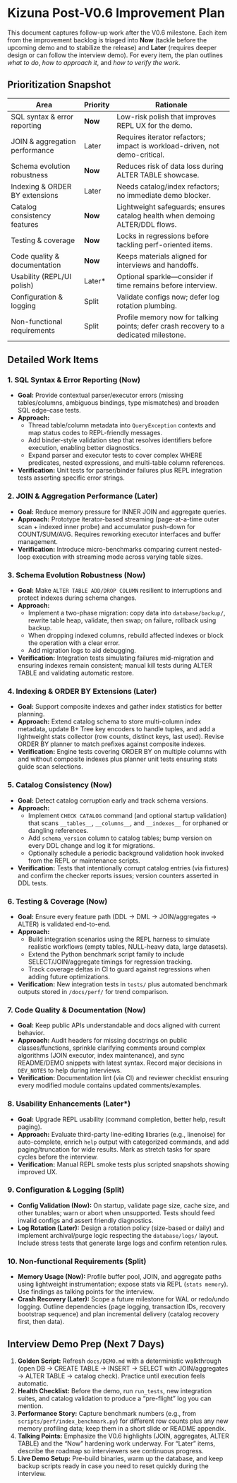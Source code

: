 # Kizuna Post-V0.6 Improvement Plan

This document captures follow-up work after the V0.6 milestone. Each item from the improvement backlog is triaged into **Now** (tackle before the upcoming demo and to stabilize the release) and **Later** (requires deeper design or can follow the interview demo). For every item, the plan outlines *what to do*, *how to approach it*, and *how to verify the work*.

## Prioritization Snapshot

| Area | Priority | Rationale |
| --- | --- | --- |
| SQL syntax & error reporting | **Now** | Low-risk polish that improves REPL UX for the demo. |
| JOIN & aggregation performance | Later | Requires iterator refactors; impact is workload-driven, not demo-critical. |
| Schema evolution robustness | **Now** | Reduces risk of data loss during ALTER TABLE showcase. |
| Indexing & ORDER BY extensions | Later | Needs catalog/index refactors; no immediate demo blocker. |
| Catalog consistency features | **Now** | Lightweight safeguards; ensures catalog health when demoing ALTER/DDL flows. |
| Testing & coverage | **Now** | Locks in regressions before tackling perf-oriented items. |
| Code quality & documentation | **Now** | Keeps materials aligned for interviews and handoffs. |
| Usability (REPL/UI polish) | Later* | Optional sparkle—consider if time remains before interview. |
| Configuration & logging | Split | Validate configs now; defer log rotation plumbing. |
| Non-functional requirements | Split | Profile memory now for talking points; defer crash recovery to a dedicated milestone. |

## Detailed Work Items

### 1. SQL Syntax & Error Reporting (Now)
- **Goal:** Provide contextual parser/executor errors (missing tables/columns, ambiguous bindings, type mismatches) and broaden SQL edge-case tests.
- **Approach:**
  - Thread table/column metadata into `QueryException` contexts and map status codes to REPL-friendly messages.
  - Add binder-style validation step that resolves identifiers before execution, enabling better diagnostics.
  - Expand parser and executor tests to cover complex WHERE predicates, nested expressions, and multi-table column references.
- **Verification:** Unit tests for parser/binder failures plus REPL integration tests asserting specific error strings.

### 2. JOIN & Aggregation Performance (Later)
- **Goal:** Reduce memory pressure for INNER JOIN and aggregate queries.
- **Approach:** Prototype iterator-based streaming (page-at-a-time outer scan + indexed inner probe) and accumulator push-down for COUNT/SUM/AVG. Requires reworking executor interfaces and buffer management.
- **Verification:** Introduce micro-benchmarks comparing current nested-loop execution with streaming mode across varying table sizes.

### 3. Schema Evolution Robustness (Now)
- **Goal:** Make `ALTER TABLE ADD/DROP COLUMN` resilient to interruptions and protect indexes during schema changes.
- **Approach:**
  - Implement a two-phase migration: copy data into `database/backup/`, rewrite table heap, validate, then swap; on failure, rollback using backup.
  - When dropping indexed columns, rebuild affected indexes or block the operation with a clear error.
  - Add migration logs to aid debugging.
- **Verification:** Integration tests simulating failures mid-migration and ensuring indexes remain consistent; manual kill tests during ALTER TABLE and validating automatic restore.

### 4. Indexing & ORDER BY Extensions (Later)
- **Goal:** Support composite indexes and gather index statistics for better planning.
- **Approach:** Extend catalog schema to store multi-column index metadata, update B+ Tree key encoders to handle tuples, and add a lightweight stats collector (row counts, distinct keys, last used). Revise ORDER BY planner to match prefixes against composite indexes.
- **Verification:** Engine tests covering ORDER BY on multiple columns with and without composite indexes plus planner unit tests ensuring stats guide scan selections.

### 5. Catalog Consistency (Now)
- **Goal:** Detect catalog corruption early and track schema versions.
- **Approach:**
  - Implement `CHECK CATALOG` command (and optional startup validation) that scans `__tables__`, `__columns__`, and `__indexes__` for orphaned or dangling references.
  - Add `schema_version` column to catalog tables; bump version on every DDL change and log it for migrations.
  - Optionally schedule a periodic background validation hook invoked from the REPL or maintenance scripts.
- **Verification:** Tests that intentionally corrupt catalog entries (via fixtures) and confirm the checker reports issues; version counters asserted in DDL tests.

### 6. Testing & Coverage (Now)
- **Goal:** Ensure every feature path (DDL → DML → JOIN/aggregates → ALTER) is validated end-to-end.
- **Approach:**
  - Build integration scenarios using the REPL harness to simulate realistic workflows (empty tables, NULL-heavy data, large datasets).
  - Extend the Python benchmark script family to include SELECT/JOIN/aggregate timings for regression tracking.
  - Track coverage deltas in CI to guard against regressions when adding future optimizations.
- **Verification:** New integration tests in `tests/` plus automated benchmark outputs stored in `/docs/perf/` for trend comparison.

### 7. Code Quality & Documentation (Now)
- **Goal:** Keep public APIs understandable and docs aligned with current behavior.
- **Approach:** Audit headers for missing docstrings on public classes/functions, sprinkle clarifying comments around complex algorithms (JOIN executor, index maintenance), and sync README/DEMO snippets with latest syntax. Record major decisions in `DEV_NOTES` to help during interviews.
- **Verification:** Documentation lint (via CI) and reviewer checklist ensuring every modified module contains updated comments/examples.

### 8. Usability Enhancements (Later*)
- **Goal:** Upgrade REPL usability (command completion, better help, result paging).
- **Approach:** Evaluate third-party line-editing libraries (e.g., linenoise) for auto-complete, enrich `help` output with categorized commands, and add paging/truncation for wide results. Mark as stretch tasks for spare cycles before the interview.
- **Verification:** Manual REPL smoke tests plus scripted snapshots showing improved UX.

### 9. Configuration & Logging (Split)
- **Config Validation (Now):** On startup, validate page size, cache size, and other tunables; warn or abort when unsupported. Tests should feed invalid configs and assert friendly diagnostics.
- **Log Rotation (Later):** Design a rotation policy (size-based or daily) and implement archival/purge logic respecting the `database/logs/` layout. Include stress tests that generate large logs and confirm retention rules.

### 10. Non-functional Requirements (Split)
- **Memory Usage (Now):** Profile buffer pool, JOIN, and aggregate paths using lightweight instrumentation; expose stats via REPL (`stats memory`). Use findings as talking points for the interview.
- **Crash Recovery (Later):** Scope a future milestone for WAL or redo/undo logging. Outline dependencies (page logging, transaction IDs, recovery bootstrap sequence) and plan incremental delivery (catalog recovery first, then data).

## Interview Demo Prep (Next 7 Days)

1. **Golden Script:** Refresh `docs/DEMO.md` with a deterministic walkthrough (open DB → CREATE TABLE → INSERT → SELECT with JOIN/aggregates → ALTER TABLE → catalog check). Practice until execution feels automatic.
2. **Health Checklist:** Before the demo, run `run_tests`, new integration suites, and catalog validation to produce a “pre-flight” log you can mention.
3. **Performance Story:** Capture benchmark numbers (e.g., from `scripts/perf/index_benchmark.py`) for different row counts plus any new memory profiling data; keep them in a short slide or README appendix.
4. **Talking Points:** Emphasize the V0.6 highlights (JOIN, aggregates, ALTER TABLE) and the “Now” hardening work underway. For “Later” items, describe the roadmap so interviewers see continuous progress.
5. **Live Demo Setup:** Pre-build binaries, warm up the database, and keep backup scripts ready in case you need to reset quickly during the interview.
